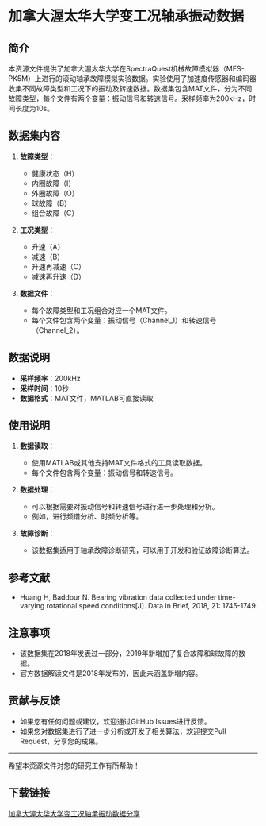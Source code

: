 # 加拿大渥太华大学变工况轴承振动数据

## 简介

本资源文件提供了加拿大渥太华大学在SpectraQuest机械故障模拟器（MFS-PK5M）上进行的滚动轴承故障模拟实验数据。实验使用了加速度传感器和编码器收集不同故障类型和工况下的振动及转速数据。数据集包含MAT文件，分为不同故障类型，每个文件有两个变量：振动信号和转速信号。采样频率为200kHz，时间长度为10s。

## 数据集内容

1. **故障类型**：
   - 健康状态（H）
   - 内圈故障（I）
   - 外圈故障（O）
   - 球故障（B）
   - 组合故障（C）

2. **工况类型**：
   - 升速（A）
   - 减速（B）
   - 升速再减速（C）
   - 减速再升速（D）

3. **数据文件**：
   - 每个故障类型和工况组合对应一个MAT文件。
   - 每个文件包含两个变量：振动信号（Channel_1）和转速信号（Channel_2）。

## 数据说明

- **采样频率**：200kHz
- **采样时间**：10秒
- **数据格式**：MAT文件，MATLAB可直接读取

## 使用说明

1. **数据读取**：
   - 使用MATLAB或其他支持MAT文件格式的工具读取数据。
   - 每个文件包含两个变量：振动信号和转速信号。

2. **数据处理**：
   - 可以根据需要对振动信号和转速信号进行进一步处理和分析。
   - 例如，进行频谱分析、时频分析等。

3. **故障诊断**：
   - 该数据集适用于轴承故障诊断研究，可以用于开发和验证故障诊断算法。

## 参考文献

- Huang H, Baddour N. Bearing vibration data collected under time-varying rotational speed conditions[J]. Data in Brief, 2018, 21: 1745-1749.

## 注意事项

- 该数据集在2018年发表过一部分，2019年新增加了复合故障和球故障的数据。
- 官方数据解读文件是2018年发布的，因此未涵盖新增内容。

## 贡献与反馈

- 如果您有任何问题或建议，欢迎通过GitHub Issues进行反馈。
- 如果您对数据集进行了进一步分析或开发了相关算法，欢迎提交Pull Request，分享您的成果。

---

希望本资源文件对您的研究工作有所帮助！

## 下载链接

[加拿大渥太华大学变工况轴承振动数据分享](https://pan.quark.cn/s/df934338af4b)